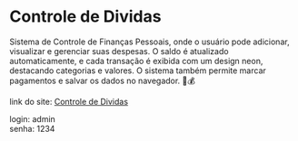 # Controle de Dividas
Sistema de Controle de Finanças Pessoais, onde o usuário pode adicionar, visualizar e gerenciar suas despesas. O saldo é atualizado automaticamente, e cada transação é exibida com um design neon, destacando categorias e valores. O sistema também permite marcar pagamentos e salvar os dados no navegador. 🚀💰

link do site: [Controle de Dividas](https://nicollassevero.github.io/control-dividas/)

login: admin  
senha: 1234
